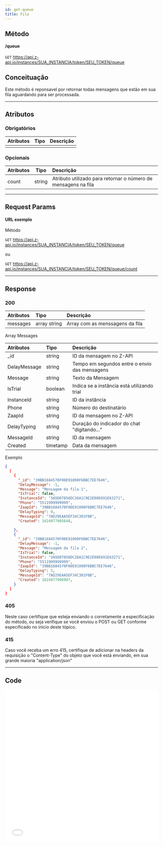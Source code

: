```yaml
---
id: get-queue
title: Fila
---
```


## Método

#### /queue

`GET` https://api.z-api.io/instances/SUA_INSTANCIA/token/SEU_TOKEN/queue

## Conceituação

Este método é reponsavel por retornar todas mensagens que estão em sua fila aguardando para ser processada.

---

## Atributos

### Obrigatórios

| Atributos | Tipo | Descrição |
| :-------- | :--: | :-------- |
|           |      |           |

### Opcionais

| Atributos | Tipo | Descrição |
| :-------- | :--: | :-------- |
| count     | string | Atributo utilizado para retornar o número de mensagens na fila |

---

## Request Params

#### URL exemplo

Método

`GET` https://api.z-api.io/instances/SUA_INSTANCIA/token/SEU_TOKEN/queue

 ou

`GET` https://api.z-api.io/instances/SUA_INSTANCIA/token/SEU_TOKEN/queue/count


---

## Response

### 200

| Atributos | Tipo         | Descrição                       |
| :-------- | :----------- | :------------------------------ |
| messages  | array string | Array com as menssagens da fila |

Array Messages

| Atributos    | Tipo     | Descrição                   |
| :----------  | :------- | :-------------------------- |
| _id          | string   | ID da mensagem no Z-API     |
| DelayMessage | string   | Tempo em segundos entre o envio das mensagens |
| Message      | string   | Texto da Mensagem           |
| IsTrial      | boolean  | Indica se a instância está utilizando trial   |
| InstanceId   | string   | ID da instância             |
| Phone        | string   | Número do destinatário      |
| ZaapId       | string   | ID da mensagem no Z-API     |
| DelayTyping  | string   | Duração do indicador do chat "digitando..."   |
| MessageId    | string   | ID da mensagem              |
| Created      | timetamp | Data da mensagem            |

Exemplo

```json
{
  [
    {
      "_id": "39BB1684570F00E91090F6BBC7EE7646",
      "DelayMessage": -1,
      "Message": "Mensagem da fila 1",
      "IsTrial": false,
      "InstanceId": "3A5D07856DC26A1C9E2E08E691E63271",
      "Phone": "5511999999999",
      "ZaapId": "39BB1684570F00E91090F6BBC7EE7646",
      "DelayTyping": 0,
      "MessageId": "7AD29EAA5EF34C301F0B",
      "Created": 1624977905648,
      
    },
    {
      "_id": "39BB1684570F00E91090F6BBC7EE7646",
      "DelayMessage": -1,
      "Message": "Mensagem da fila 2",
      "IsTrial": false,
      "InstanceId": "3A5D07856DC26A1C9E2E08E691E63271",
      "Phone": "5511999999999",
      "ZaapId": "39BB1684570F00E91090F6BBC7EE7646",
      "DelayTyping": 5,
      "MessageId": "7AD29EAA5EF34C301F0B",
      "Created": 1624977906907,
    }
  ]
}
```

### 405

Neste caso certifique que esteja enviando o corretamente a especificação do método, ou seja verifique se você enviou o POST ou GET conforme especificado no inicio deste tópico.

### 415

Caso você receba um erro 415, certifique de adicionar na headers da requisição o "Content-Type" do objeto que você está enviando, em sua grande maioria "application/json"

---

## Code

<iframe src="//api.apiembed.com/?source=https://raw.githubusercontent.com/Z-API/z-api-docs/main/json-examples/get-queue.json&targets=all" frameborder="0" scrolling="no" width="100%" height="500px" seamless></iframe>
